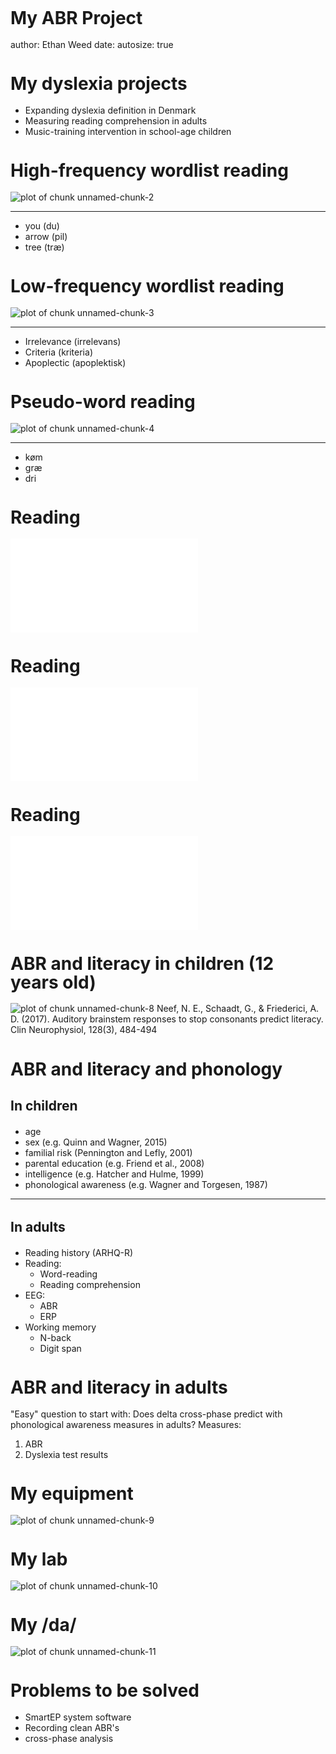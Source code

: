 <style>
h1, h2, h3, h4, h5, h6{
  line-height: 30px; 
}


.reveal .slides section .column {

  position: absolute;

  width: 48%;

  top: 2.5em;

  bottom: 0;

  margin: auto;

}


.reveal h1, .reveal h2, .reveal h3 {
  word-wrap: normal;
  -moz-hyphens: none;
}
</style>

My ABR Project
========================================================
author: Ethan Weed
date: 
autosize: true

My dyslexia projects
========================================================



- Expanding dyslexia definition in Denmark
- Measuring reading comprehension in adults
- Music-training intervention in school-age children





High-frequency wordlist reading
========================================================
![plot of chunk unnamed-chunk-2](my-abr-project-figure/unnamed-chunk-2-1.png)
***

- you (du)
- arrow (pil)
- tree (træ)


Low-frequency wordlist reading
========================================================
![plot of chunk unnamed-chunk-3](my-abr-project-figure/unnamed-chunk-3-1.png)
***

- Irrelevance (irrelevans)
- Criteria (kriteria)
- Apoplectic (apoplektisk)


Pseudo-word reading
========================================================
![plot of chunk unnamed-chunk-4](my-abr-project-figure/unnamed-chunk-4-1.png)
***
- køm
- græ
- dri


Reading
========================================================
![plot of chunk unnamed-chunk-5](simple-reading.pdf)

Reading
========================================================
![plot of chunk unnamed-chunk-6](simple-reading-phono.pdf)

Reading
========================================================
![plot of chunk unnamed-chunk-7](simple-reading-phono-back.pdf)

ABR and literacy in children (12 years old)
========================================================
![plot of chunk unnamed-chunk-8](Neef-2017-correlations.png)
Neef, N. E., Schaadt, G., & Friederici, A. D. (2017). Auditory brainstem responses to stop consonants predict literacy. Clin Neurophysiol, 128(3), 484-494

ABR and literacy and phonology
========================================================

## In children

- age 
- sex (e.g. Quinn and Wagner, 2015)
- familial risk (Pennington and Lefly, 2001)
- parental education (e.g. Friend et al., 2008)
- intelligence (e.g. Hatcher and Hulme, 1999)
- phonological awareness (e.g. Wagner and Torgesen, 1987)

***
## In adults

- Reading history (ARHQ-R)
- Reading:
	- Word-reading
	- Reading comprehension
- EEG:
  - ABR
  - ERP
- Working memory
	- N-back
	- Digit span



ABR and literacy in adults
========================================================
"Easy" question to start with: Does delta cross-phase predict with phonological awareness measures in adults?
Measures:

1. ABR
2. Dyslexia test results

My equipment
========================================================

![plot of chunk unnamed-chunk-9](EEG.JPG)


My lab
========================================================

![plot of chunk unnamed-chunk-10](EEG-and-bike.JPG)


My /da/
========================================================
![plot of chunk unnamed-chunk-11](Rplot.png)

Problems to be solved
========================================================
- SmartEP system software
- Recording clean ABR's
- cross-phase analysis
